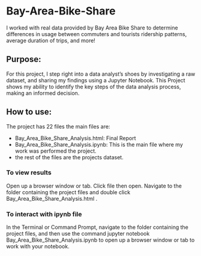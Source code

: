 # Bay-Area-Bike-Share
I worked with real data provided by Bay Area Bike Share to determine differences in usage between commuters and tourists ridership patterns, average duration of trips, and more!
## Purpose:
For this project, I step right into a data analyst’s shoes by investigating a raw dataset, and sharing my findings using a Jupyter Notebook. This Project shows my ability to identify the key steps of the data analysis process, making an informed decision.

## How to use:
The project has 22 files the main files are:
* Bay_Area_Bike_Share_Analysis.html: Final Report
* Bay_Area_Bike_Share_Analysis.ipynb: This is the main file where my work was performed the project.
* the rest of the files are the projects dataset.

### To view results 
Open up a browser window or tab. Click file then open. Navigate to the folder containing the project files and double click Bay_Area_Bike_Share_Analysis.html .
### To interact with ipynb file
In the Terminal or Command Prompt, navigate to the folder containing the project files, and then use the command jupyter notebook Bay_Area_Bike_Share_Analysis.ipynb to open up a browser window or tab to work with your notebook.
